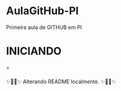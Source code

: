 # AulaGitHub-PI

Primeira aula de GITHUB em PI
# INICIANDO #

:zap:

✨🐱‍🏍✨ Alterando README localmente. ✨🐱‍🏍✨
